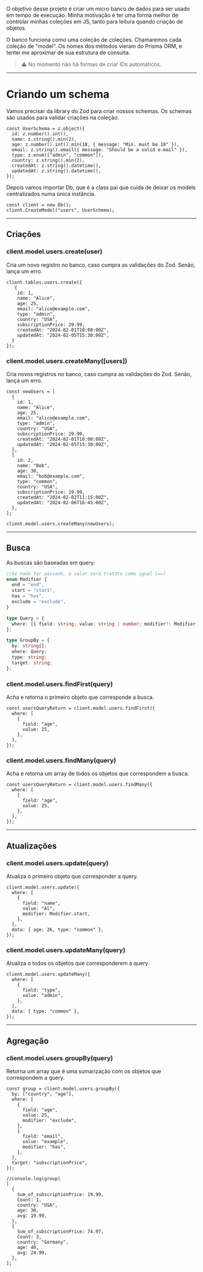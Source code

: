 O objetivo desse projeto é criar um micro banco de dados para ser usado em tempo de execução.
Minha motivação é ter uma forma melhor de controlar minhas coleções em JS, tanto para leitura quando criação de objetos.

O banco funciona como uma coleção de coleções. Chamaremos cada coleção de "model". Os nomes dos métodos vieram do Prisma ORM, e tentei me aproximar de sua estrutura de consulta.

> ⚠️ No momento não há formas de criar IDs automáticos.

---

# Criando um schema

Vamos precisar da library do Zod para criar nossos schemas. Os schemas são usados para validar criações na coleção.

```tsx
const UserSchema = z.object({
  id: z.number().int(),
  name: z.string().min(2),
  age: z.number().int().min(18, { message: "Min. must be 18" }),
  email: z.string().email({ message: "Should be a valid e-mail" }),
  type: z.enum(["admin", "common"]),
  country: z.string().min(2),
  createdAt: z.string().datetime(),
  updatedAt: z.string().datetime(),
});
```

Depois vamos importar Db, que é a class pai que cuida de deixar os models centralizados numa única instância.

```tsx
const client = new Db();
client.CreateModel("users", UserSchema);
```

---

## Criações

### client.model.users.create(user)

Cria um novo registro no banco, caso cumpra as validações do Zod. Senão, lança um erro.

```tsx
client.tables.users.create({
   {
    id: 1,
    name: "Alice",
    age: 25,
    email: "alice@example.com",
    type: "admin",
    country: "USA",
    subscriptionPrice: 29.99,
    createdAt: "2024-02-01T10:00:00Z",
    updatedAt: "2024-02-05T15:30:00Z",
  }
});

```

### client.model.users.createMany([users])

Cria novos registros no banco, caso cumpra as validações do Zod. Senão, lança um erro.

```tsx
const newUsers = [
  {
    id: 1,
    name: "Alice",
    age: 25,
    email: "alice@example.com",
    type: "admin",
    country: "USA",
    subscriptionPrice: 29.99,
    createdAt: "2024-02-01T10:00:00Z",
    updatedAt: "2024-02-05T15:30:00Z",
  },
  {
    id: 2,
    name: "Bob",
    age: 30,
    email: "bob@example.com",
    type: "common",
    country: "USA",
    subscriptionPrice: 19.99,
    createdAt: "2024-02-02T11:15:00Z",
    updatedAt: "2024-02-06T16:45:00Z",
  },
];

client.model.users.createMany(newUsers);
```

---

## Busca

As buscas são baseadas em query:

```ts
//Se nada for passado, o valor será tratato como igual (==)
enum Modifier {
  end = "end",
  start = "start",
  has = "has",
  exclude = "exclude",
}

type Query = {
  where: [{ field: string; value: string | number; modifier?: Modifier }];
};

type GroupBy = {
  by: string[];
  where: Query;
  type: string;
  target: string;
};
```

### client.model.users.findFirst(query)

Acha e retorna o primeiro objeto que corresponde a busca.

```tsx
const usersQueryReturn = client.model.users.findFirst({
  where: [
    {
      field: "age",
      value: 25,
    },
  ],
});
```

### client.model.users.findMany(query)

Acha e retorna um array de todos os objetos que correspondem a busca.

```tsx
const usersQueryReturn = client.model.users.findMany({
  where: [
    {
      field: "age",
      value: 25,
    },
  ],
});
```

---

## Atualizações

### client.model.users.update(query)

Atualiza o primeiro objeto que corresponder a query.

```tsx
client.model.users.update({
  where: [
    {
      field: "name",
      value: "Al",
      modifier: Modifier.start,
    },
  ],
  data: { age: 26, type: "common" },
});
```

### client.model.users.updateMany(query)

Atualiza o todos os objetos que corresponderem a query.

```tsx
client.model.users.updateMany({
  where: [
    {
      field: "type",
      value: "admin",
    },
  ],
  data: { type: "common" },
});
```

---

## Agregação

### client.model.users.groupBy(query)

Retorna um array que é uma sumarização com os objetos que correspondem a query.

```tsx
const group = client.model.users.groupBy({
  by: ["country", "age"],
  where: [
    {
      field: "age",
      value: 25,
      modifier: "exclude",
    },
    {
      field: "email",
      value: "example",
      modifier: "has",
    },
  ],
  target: "subscriptionPrice",
});

//console.log(group)
[
  {
    Sum_of_subscriptionPrice: 19.99,
    Count: 1,
    country: "USA",
    age: 30,
    avg: 19.99,
  },
  {
    Sum_of_subscriptionPrice: 74.97,
    Count: 3,
    country: "Germany",
    age: 40,
    avg: 24.99,
  },
];
```
